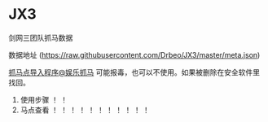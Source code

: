 # JX3
剑网三团队抓马数据

数据地址 (https://raw.githubusercontent.com/Drbeo/JX3/master/meta.json)

[抓马点导入程序@娱乐抓马]() 可能报毒，也可以不使用。如果被删除在安全软件里找回。

1. 使用步骤
！[](https://github.com/Drbeo/JX3-TeamData/raw/master/img/数据使用步骤1.jpg)
！[](https://github.com/Drbeo/JX3-TeamData/raw/master/img/数据使用步骤2.jpg)
2. 马点查看
！[](https://github.com/Drbeo/JX3-TeamData/raw/master/img/黑龙沼坐标点.jpg)
！[](https://github.com/Drbeo/JX3-TeamData/raw/master/img/南屏山坐标点.jpg)
！[](https://github.com/Drbeo/JX3-TeamData/raw/master/img/昆仑坐标点.jpg)
！[](https://github.com/Drbeo/JX3-TeamData/raw/master/img/无量山坐标点.jpg)
！[](https://github.com/Drbeo/JX3-TeamData/raw/master/img/白龙口坐标点.jpg)
！[](https://github.com/Drbeo/JX3-TeamData/raw/master/img/龙门坐标点.jpg)
！[](https://github.com/Drbeo/JX3-TeamData/raw/master/img/洛道坐标点.jpg)
！[](https://github.com/Drbeo/JX3-TeamData/raw/master/img/寇岛坐标点.jpg)
！[](https://github.com/Drbeo/JX3-TeamData/raw/master/img/巴陵坐标点.jpg)
！[](https://github.com/Drbeo/JX3-TeamData/raw/master/img/金水坐标点.jpg)
！[](https://github.com/Drbeo/JX3-TeamData/raw/master/img/枫桦谷坐标点.jpg)

